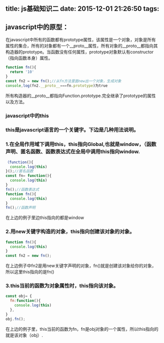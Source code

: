title: js基础知识二
date: 2015-12-01 21:26:50
tags:
---
## javascript中的原型：

  在javascript中所有的函数都有prototype属性，该属性是一个对象，对象是所有属性的集合，所有的对象都有一个__proto__属性，所有对象的__proto__都指向其构造器的prototype。当函数没有任何属性，prototype对象默认有constructor（指向函数本身）属性。

```javascript
function fn(){
  return '10'
}
const fn2 = new fn();//从fn方法里面new出一个对象，生成对象
console,log(fn2.__proto__===fn.prototype)为true
```

 所有构造器的__proto__都指向Function.prototype.完全继承了prototype的属性以及方法。

<!--more-->

### javascript中的this

### this是javascript语言的一个关键字。下边是几种用法说明。

### 1.在全局作用域下调用this，this指向Global,也就是window，（函数声明、匿名函数、函数表达式在全局中调用this指向window.

```javascript
（function(){
  console.log(this)
}();//匿名函数
const fn= function(){
  console.log(this)
}
fn();//函数表达式
function fn(){
  console.log(this)
}
fn();//函数声明
```

在上边的例子里边this指向的都是window

### 2.用new关键字构造的对象，this指向创建该对象的对象。

```javascript
function fn(){
  console.log(this)
}
const fn2 = new fn();
```

在上边例子中fn2是用new关键字声明的对象，fn()就是创建该对象给你的对象，所以这里this指向的是fn()

### 3.this当前的函数为对象属性时，this指向该对象。

```javascript
const obj= {
  fn:function(){
    console.log(this)
  },
}
obj.fn();
```

在上边的例子里，this当前的函数为fn，fn是obj对象的一个属性，所以this指向的就是该对象（obj）.
